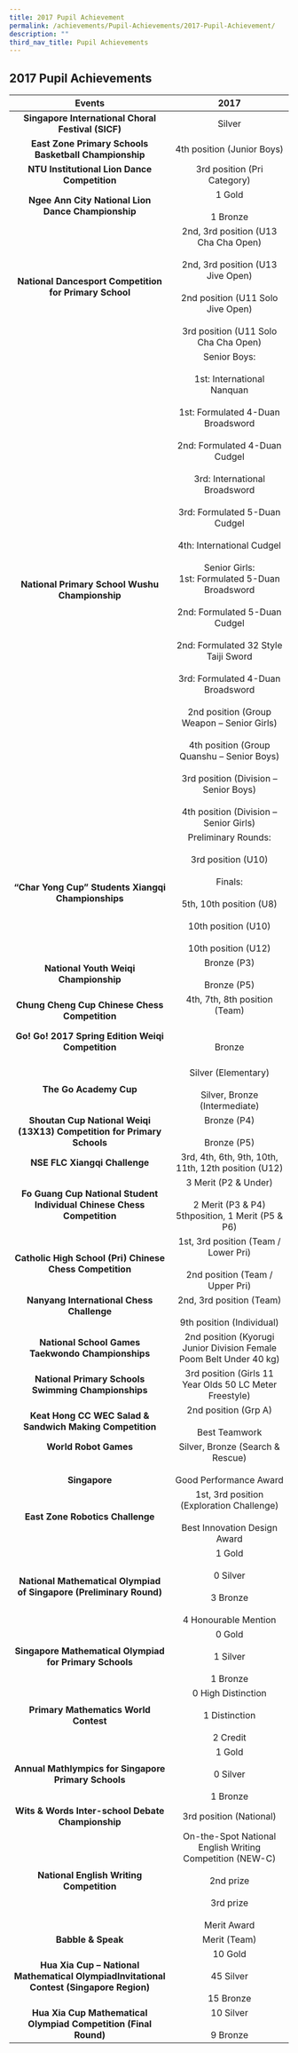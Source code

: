 ```yaml
---
title: 2017 Pupil Achievement
permalink: /achievements/Pupil-Achievements/2017-Pupil-Achievement/
description: ""
third_nav_title: Pupil Achievements
---
```

## 2017 Pupil Achievements

|                                        Events                                        |                                                                                                                                                                                                                                                                                     2017                                                                                                                                                                                                                                                                                    |
|:------------------------------------------------------------------------------------:|:---------------------------------------------------------------------------------------------------------------------------------------------------------------------------------------------------------------------------------------------------------------------------------------------------------------------------------------------------------------------------------------------------------------------------------------------------------------------------------------------------------------------------------------------------------------------------:|
| **Singapore International Choral Festival (SICF)**                                       | Silver                                                                                                                                                                                                                                                                                                                                                                                                                                                                                                                                                                      |
| **East Zone Primary Schools Basketball Championship**                                   | 4th position (Junior Boys)                                                                                                                                                                                                                                                                                                                                                                                                                                                                                                                                                  |
| **NTU Institutional Lion Dance Competition**                                            | 3rd position (Pri Category)                                                                                                                                                                                                                                                                                                                                                                                                                                                                                                                                                 |
| **Ngee Ann City National Lion Dance Championship**                                       | 1 Gold<br><br>1 Bronze                                                                                                                                                                                                                                                                                                                                                                                                                                                                                                                                                      |
| **National Dancesport Competition for Primary School**                                   | 2nd, 3rd position (U13 Cha Cha Open)<br><br>2nd, 3rd position (U13 Jive Open)<br><br>2nd position (U11 Solo Jive Open)<br><br>3rd position (U11 Solo Cha Cha Open)                                                                                                                                                                                                                                                                                                                                                                                                                  |
| **National Primary School Wushu Championship**                                           | Senior Boys:<br><br>1st: International Nanquan<br><br>1st: Formulated 4-Duan Broadsword<br><br>2nd: Formulated 4-Duan Cudgel<br><br>3rd: International Broadsword<br><br>3rd: Formulated 5-Duan Cudgel<br><br>4th: International Cudgel<br> <br>Senior Girls:<br>1st: Formulated 5-Duan Broadsword<br><br>2nd: Formulated 5-Duan Cudgel<br><br>2nd: Formulated 32 Style Taiji Sword<br><br>3rd: Formulated 4-Duan Broadsword<br><br>2nd position (Group Weapon – Senior Girls)<br><br>4th position (Group Quanshu – Senior Boys)<br><br>3rd position (Division – Senior Boys)<br><br>4th position (Division – Senior Girls) |
| **“Char Yong Cup” Students Xiangqi Championships**                                       | Preliminary Rounds:<br><br>3rd position (U10)<br> <br>Finals:<br><br>5th, 10th position (U8)<br><br>10th position (U10)<br><br>10th position (U12)<br>                                                                                                                                                                                                                                                                                                                                                                                                                                  |
| **National Youth Weiqi Championship**                                                   | Bronze (P3)<br><br>Bronze (P5)                                                                                                                                                                                                                                                                                                                                                                                                                                                                                                                                              |
| **Chung Cheng Cup Chinese Chess Competition**                                            | 4th, 7th, 8th position (Team)<br><br>                                                                                                                                                                                                                                                                                                                                                                                                                                                                                                                                       |
| **Go! Go! 2017 Spring Edition Weiqi Competition**<br><br>                                | Bronze                                                                                                                                                                                                                                                                                                                                                                                                                                                                                                                                                                      |
| **The Go Academy Cup**                                                                  | Silver (Elementary)<br><br>Silver, Bronze (Intermediate)                                                                                                                                                                                                                                                                                                                                                                                                                                                                                                                    |
| **Shoutan Cup National Weiqi (13X13) Competition for Primary Schools**                   | Bronze (P4)<br><br>Bronze (P5)                                                                                                                                                                                                                                                                                                                                                                                                                                                                                                                                              |
| **NSE FLC Xiangqi Challenge**                                                            | 3rd, 4th, 6th, 9th, 10th, 11th, 12th position (U12)                                                                                                                                                                                                                                                                                                                                                                                                                                                                                                                         |
| **Fo Guang Cup National Student Individual Chinese Chess Competition**                   | 3 Merit (P2 & Under)<br><br>2 Merit (P3 & P4)<br>5thposition, 1 Merit (P5 & P6)                                                                                                                                                                                                                                                                                                                                                                                                                                                                                             |
| **Catholic High School (Pri) Chinese Chess Competition**                                 | 1st, 3rd position (Team / Lower Pri)<br><br>2nd position (Team / Upper Pri)<br>                                                                                                                                                                                                                                                                                                                                                                                                                                                                                             |
| **Nanyang International Chess Challenge**<br><br>                                        | 2nd, 3rd position (Team)<br><br>9th position (Individual)<br>                                                                                                                                                                                                                                                                                                                                                                                                                                                                                                               |
| **National School Games Taekwondo Championships**                                        | 2nd position (Kyorugi Junior Division Female Poom Belt Under 40 kg)                                                                                                                                                                                                                                                                                                                                                                                                                                                                                                         |
| **National Primary Schools Swimming Championships**                                      | 3rd position (Girls 11 Year Olds 50 LC Meter Freestyle)                                                                                                                                                                                                                                                                                                                                                                                                                                                                                                                     |
| **Keat Hong CC WEC Salad & Sandwich Making Competition**                                 | 2nd position (Grp A)<br><br>Best Teamwork                                                                                                                                                                                                                                                                                                                                                                                                                                                                                                                                   |
| **World Robot Games**<br><br><br>**Singapore**                                                  | Silver, Bronze (Search & Rescue)<br><br>Good Performance Award                                                                                                                                                                                                                                                                                                                                                                                                                                                                                                              |
| **East Zone Robotics Challenge**                                                         | 1st, 3rd position (Exploration Challenge)<br><br>Best Innovation Design Award                                                                                                                                                                                                                                                                                                                                                                                                                                                                                               |
| **National Mathematical Olympiad of Singapore (Preliminary Round)**                      | 1 Gold<br><br>0 Silver<br><br>3 Bronze<br><br>4 Honourable Mention                                                                                                                                                                                                                                                                                                                                                                                                                                                                                                                  |
| **Singapore Mathematical Olympiad for Primary Schools**                                  | 0 Gold<br><br>1 Silver<br><br>1 Bronze                                                                                                                                                                                                                                                                                                                                                                                                                                                                                                                                          |
| **Primary Mathematics World Contest**                                                    | 0 High Distinction<br><br>1 Distinction<br><br>2 Credit                                                                                                                                                                                                                                                                                                                                                                                                                                                                                                                         |
| **Annual Mathlympics for Singapore Primary Schools**                                    | 1 Gold<br><br>0 Silver<br><br>1 Bronze                                                                                                                                                                                                                                                                                                                                                                                                                                                                                                                                          |
| **Wits & Words Inter-school Debate Championship**                                       | 3rd position (National)                                                                                                                                                                                                                                                                                                                                                                                                                                                                                                                                                     |
| **National English Writing Competition**                                                 | On-the-Spot National English Writing Competition (NEW-C)<br><br>2nd prize<br><br>3rd prize<br> <br>Merit Award                                                                                                                                                                                                                                                                                                                                                                                                                                                                  |
| **Babble & Speak**                                                                      | Merit (Team)                                                                                                                                                                                                                                                                                                                                                                                                                                                                                                                                                                |
| **Hua Xia Cup – National Mathematical OlympiadInvitational Contest (Singapore Region)** | 10 Gold<br><br>45 Silver<br><br>15 Bronze                                                                                                                                                                                                                                                                                                                                                                                                                                                                                                                                       |
| **Hua Xia Cup Mathematical Olympiad Competition (Final Round)**                          | 10 Silver<br><br>9 Bronze                                                                                                                                                                                                                                                                                                                                                                                                                                                                                                                                                   |